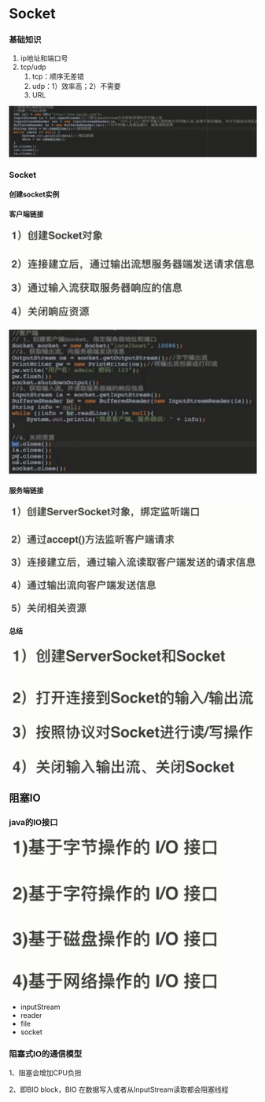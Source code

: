 # Socket



### 基础知识

1. ip地址和端口号
2. tcp/udp
   1. tcp：顺序无差错
   2. udp：1）效率高；2）不需要
   3. URL

![](../../.gitbook/assets/image%20%2831%29.png)

### Socket

#### 创建socket实例

#### 客户端链接

![](../../.gitbook/assets/image%20%2832%29.png)

![](../../.gitbook/assets/image%20%2834%29.png)

#### 服务端链接

![](../../.gitbook/assets/image%20%2820%29.png)

#### 总结

![](../../.gitbook/assets/image%20%2865%29.png)

## 阻塞IO

### java的IO接口

![](../../.gitbook/assets/image%20%2814%29.png)

* inputStream
* reader
* file
* socket

### 阻塞式IO的通信模型

1、阻塞会增加CPU负担

2、即BIO block，BIO 在数据写入或者从InputStream读取都会阻塞线程

